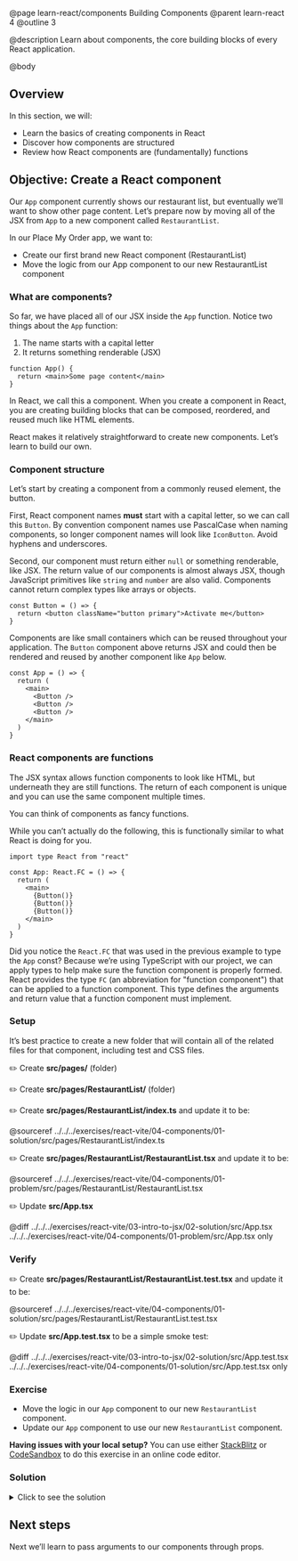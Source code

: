 @page learn-react/components Building Components
@parent learn-react 4
@outline 3

@description Learn about components, the core building blocks of every React application.

@body

## Overview

In this section, we will:

- Learn the basics of creating components in React
- Discover how components are structured
- Review how React components are (fundamentally) functions

## Objective: Create a React component

Our `App` component currently shows our restaurant list, but eventually we’ll want to show other page content. Let’s prepare now by moving all of the JSX from `App` to a new component called `RestaurantList`.

In our Place My Order app, we want to:

- Create our first brand new React component (RestaurantList)
- Move the logic from our App component to our new RestaurantList component

### What are components?

So far, we have placed all of our JSX inside the `App` function. Notice two things about the `App` function:

1. The name starts with a capital letter
2. It returns something renderable (JSX)

```tsx
function App() {
  return <main>Some page content</main>
}
```

In React, we call this a component. When you create a component in React, you are creating building blocks that can be composed, reordered, and reused much like HTML elements.

React makes it relatively straightforward to create new components. Let’s learn to build our own.

### Component structure

Let’s start by creating a component from a commonly reused element, the button.

First, React component names **must** start with a capital letter, so we can call this `Button`. By convention component names use PascalCase when naming components, so longer component names will look like `IconButton`. Avoid hyphens and underscores.

Second, our component must return either `null` or something renderable, like JSX. The return value of our components is almost always JSX, though JavaScript primitives like `string` and `number` are also valid. Components cannot return complex types like arrays or objects.

```tsx
const Button = () => {
  return <button className="button primary">Activate me</button>
}
```

Components are like small containers which can be reused throughout your application. The `Button` component above returns JSX and could then be rendered and reused by another component like `App` below.

```tsx
const App = () => {
  return (
    <main>
      <Button />
      <Button />
      <Button />
    </main>
  )
}
```

### React components are functions

The JSX syntax allows function components to look like HTML, but underneath they are still functions. The return of each component is unique and you can use the same component multiple times.

You can think of components as fancy functions.

While you can’t actually do the following, this is functionally similar to what React is doing for you.

```tsx
import type React from "react"

const App: React.FC = () => {
  return (
    <main>
      {Button()}
      {Button()}
      {Button()}
    </main>
  )
}
```

Did you notice the `React.FC` that was used in the previous example to type the `App` const? Because we’re using TypeScript with our project, we can apply types to help make sure the function component is properly formed. React provides the type `FC` (an abbreviation for "function component") that can be applied to a function component. This type defines the arguments and return value that a function component must implement.

### Setup

It’s best practice to create a new folder that will contain all of the related files for that component, including test and CSS files.

✏️ Create **src/pages/** (folder)

✏️ Create **src/pages/RestaurantList/** (folder)

✏️ Create **src/pages/RestaurantList/index.ts** and update it to be:

@sourceref ../../../exercises/react-vite/04-components/01-solution/src/pages/RestaurantList/index.ts

✏️ Create **src/pages/RestaurantList/RestaurantList.tsx** and update it to be:

@sourceref ../../../exercises/react-vite/04-components/01-problem/src/pages/RestaurantList/RestaurantList.tsx

✏️ Update **src/App.tsx**

@diff ../../../exercises/react-vite/03-intro-to-jsx/02-solution/src/App.tsx ../../../exercises/react-vite/04-components/01-problem/src/App.tsx only

### Verify

✏️ Create **src/pages/RestaurantList/RestaurantList.test.tsx** and update it to be:

@sourceref ../../../exercises/react-vite/04-components/01-solution/src/pages/RestaurantList/RestaurantList.test.tsx

✏️ Update **src/App.test.tsx** to be a simple smoke test:

@diff ../../../exercises/react-vite/03-intro-to-jsx/02-solution/src/App.test.tsx ../../../exercises/react-vite/04-components/01-solution/src/App.test.tsx only

### Exercise

- Move the logic in our `App` component to our new `RestaurantList` component.
- Update our `App` component to use our new `RestaurantList` component.

<strong>Having issues with your local setup?</strong> You can use either [StackBlitz](https://stackblitz.com/fork/github/bitovi/academy/tree/main/exercises/react-vite/04-components/01-problem?file=src/App.tsx) or [CodeSandbox](https://codesandbox.io/p/devbox/github/bitovi/academy/tree/main/exercises/react-vite/04-components/01-problem?file=src/App.tsx) to do this exercise in an online code editor.

### Solution

<details>
<summary>Click to see the solution</summary>

✏️ Update **src/App.tsx**

@diff ../../../exercises/react-vite/04-components/01-problem/src/App.tsx ../../../exercises/react-vite/04-components/01-solution/src/App.tsx only

✏️ Update **src/pages/RestaurantList/RestaurantList.tsx**

@diff ../../../exercises/react-vite/04-components/01-problem/src/pages/RestaurantList/RestaurantList.tsx ../../../exercises/react-vite/04-components/01-solution/src/pages/RestaurantList/RestaurantList.tsx only

<strong>Having issues with your local setup?</strong> See the solution in [StackBlitz](https://stackblitz.com/fork/github/bitovi/academy/tree/main/exercises/react-vite/04-components/01-solution?file=src/App.tsx) or [CodeSandbox](https://codesandbox.io/p/devbox/github/bitovi/academy/tree/main/exercises/react-vite/04-components/01-solution?file=src/App.tsx).

</details>

## Next steps

Next we’ll learn to pass arguments to our components through props.
